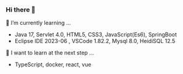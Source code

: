 ### Hi there 👋

🌱 I’m currently learning ...
- Java 17, Servlet 4.0, HTML5, CSS3, JavaScript(Es6), SpringBoot
- Eclipse IDE 2023-06 , VSCode 1.82.2, Mysql 8.0, HeidiSQL 12.5

📖 I want to learn at the next step ...
- TypeScript, docker, react, vue



<!--
**TWGearlgrey/TWGearlgrey** is a ✨ _special_ ✨ repository because its `README.md` (this file) appears on your GitHub profile.

Here are some ideas to get you started:

- 🔭 I’m currently working on ...
- 🌱 I’m currently learning ...
- 👯 I’m looking to collaborate on ...
- 🤔 I’m looking for help with ...
- 💬 Ask me about ...
- 📫 How to reach me: ...
- 😄 Pronouns: ...
- ⚡ Fun fact: ...
🏠 [My Blog](https://twgearlgrey.github.io/)
-->
